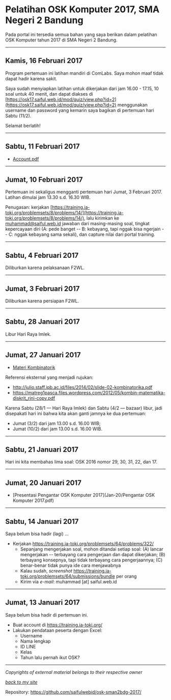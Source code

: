 # Pelatihan OSK Komputer 2017, SMA Negeri 2 Bandung

Pada portal ini tersedia semua bahan yang saya berikan dalam pelatihan OSK Komputer tahun 2017 di SMA Negeri 2 Bandung.

---

## Kamis, 16 Februari 2017

Program pertemuan ini latihan mandiri di ComLabs. Saya mohon maaf tidak dapat hadir karena sakit.

Saya sudah menyiapkan latihan untuk dikerjakan dari jam 16.00 - 17.15, 10 soal untuk 40 menit, dan dapat diakses di [https://osk17.saiful.web.id/mod/quiz/view.php?id=2](https://osk17.saiful.web.id/mod/quiz/view.php?id=2) menggunakan username dan password yang kemarin saya bagikan di pertemuan hari Sabtu (11/2).

Selamat berlatih!

---

## Sabtu, 11 Februari 2017

* [Account.pdf](Feb-11/Account.pdf)

---

## Jumat, 10 Februari 2017

Pertemuan ini sekaligus mengganti pertemuan hari Jumat, 3 Februari 2017. Latihan dimulai jam 13.30 s.d. 16.30 WIB.

Penugasan: kerjakan [https://training.ia-toki.org/problemsets/8/problems/14/](https://training.ia-toki.org/problemsets/8/problems/14/), lalu kirimkan ke [muhammad@saiful.web.id](mailto:muhammad@saiful.web.id) jawaban dari masing-masing soal, tingkat kepercayaan diri (A: pede banget -- B: kebayang, tapi nggak bisa ngerjain -- C: nggak kebayang sama sekali), dan capture nilai dari portal training.

---

## Sabtu, 4 Februari 2017

Diliburkan karena pelaksanaan F2WL.

---

## Jumat, 3 Februari 2017

Diliburkan karena persiapan F2WL.

---

## Sabtu, 28 Januari 2017

Libur Hari Raya Imlek.

---

## Jumat, 27 Januari 2017

* [Materi Kombinatorik](Jan-27/Kombinatorik.pdf)

Referensi eksternal yang menjadi rujukan:

* http://julio.staff.ipb.ac.id/files/2014/02/slide-02-kombinatorika.pdf
* https://matreg1pasca.files.wordpress.com/2012/05/kombin-matematika-diskrit_rini-copy.pdf

Karena Sabtu (28/1 &mdash; Hari Raya Imlek) dan Sabtu (4/2 &mdash; bazaar) libur, jadi disepakati hari ini bahwa kita akan ganti jamnya ke dua pertemuan:

* Jumat (3/2) dari jam 13.00 s.d. 16.00 WIB;
* Jumat (10/2) dari jam 13.00 s.d. 16.00 WIB.

---

## Sabtu, 21 Januari 2017

Hari ini kita membahas lima soal: OSK 2016 nomor 29, 30, 31, 22, dan 17.

---

## Jumat, 20 Januari 2017

* [Presentasi Pengantar OSK Komputer 2017](Jan-20/Pengantar OSK Komputer 2017.pdf)

---

## Sabtu, 14 Januari 2017

Saya belum bisa hadir (lagi) ...

* Kerjakan https://training.ia-toki.org/problemsets/64/problems/322/
  * Sepanjang mengerjakan soal, mohon ditandai setiap soal: (A) lancar mengerjakan -- terbayang cara pengerjaan dan dapat dikerjakan; (B) terbayang konsepnya, tapi tidak terbayang cara pengerjaannya; (C) benar-benar tidak punya ide cara menjawabnya
  * Kalau sudah, _screenshot_ https://training.ia-toki.org/problemsets/64/submissions/bundle per orang
  * Kirim via _e-mail_: muhammad [at] saiful.web.id

---

## Jumat, 13 Januari 2017

Saya belum bisa hadir di pertemuan ini.

* Buat account di https://training.ia-toki.org/
* Lakukan pendataan peserta dengan Excel:
  * Username
  * Nama lengkap
  * ID LINE
  * Kelas
  * Tahun lalu pernah ikut OSK?

---

_Copyrights of external material belongs to their respective owner_

_[back to my site](https://saiful.web.id/)_

Repository: https://github.com/saifulwebid/osk-sman2bdg-2017/
